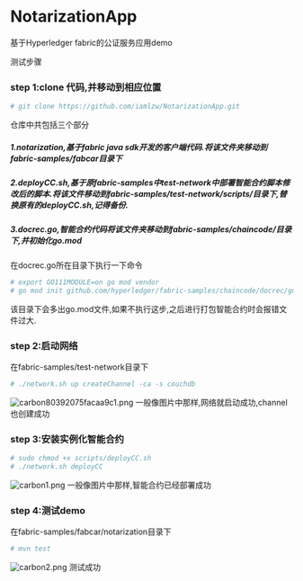 # NotarizationApp
基于Hyperledger fabric的公证服务应用demo

测试步骤
### step 1:clone 代码,并移动到相应位置
```bash
# git clone https://github.com/iamlzw/NotarizationApp.git
```
仓库中共包括三个部分
##### 1.notarization,基于fabric java sdk开发的客户端代码.将该文件夹移动到fabric-samples/fabcar目录下
##### 2.deployCC.sh,基于原fabric-samples中test-network中部署智能合约脚本修改后的脚本.将该文件移动到fabric-samples/test-network/scripts/目录下,替换原有的deployCC.sh,记得备份.
##### 3.docrec.go,智能合约代码将该文件夹移动到fabric-samples/chaincode/目录下,并初始化go.mod
在docrec.go所在目录下执行一下命令
```bash
# export GO111MODULE=on go mod vendor
# go mod init github.com/hyperledger/fabric-samples/chaincode/docrec/go
```
该目录下会多出go.mod文件,如果不执行这步,之后进行打包智能合约时会报错文件过大.
### step 2:启动网络
在fabric-samples/test-network目录下
```bash
# ./network.sh up createChannel -ca -s couchdb
```
![carbon80392075facaa9c1.png](http://lifegoeson.cn:8888/images/2020/08/07/carbon80392075facaa9c1.png)
一般像图片中那样,网络就启动成功,channel也创建成功
### step 3:安装实例化智能合约
```bash
# sudo chmod +x scripts/deployCC.sh
# ./network.sh deployCC
```
![carbon1.png](http://lifegoeson.cn:8888/images/2020/08/07/carbon1.png)
一般像图片中那样,智能合约已经部署成功
### step 4:测试demo
在fabric-samples/fabcar/notarization目录下
```bash
# mvn test
```
![carbon2.png](http://lifegoeson.cn:8888/images/2020/08/07/carbon2.png)
测试成功
